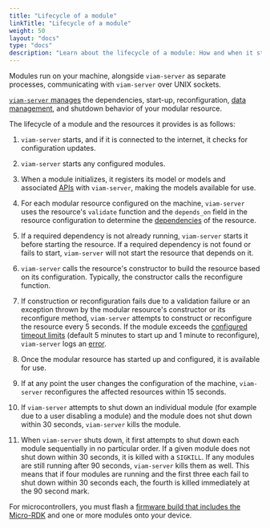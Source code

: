 ```yaml
---
title: "Lifecycle of a module"
linkTitle: "Lifecycle of a module"
weight: 50
layout: "docs"
type: "docs"
description: "Learn about the lifecycle of a module: How and when it starts, shuts down, and reconfigures."
---
```


Modules run on your machine, alongside `viam-server` as separate processes, communicating with `viam-server` over UNIX sockets.

[`viam-server` manages](/operate/reference/viam-server/) the dependencies, start-up, reconfiguration, [data management](/data-ai/capture-data/capture-sync/), and shutdown behavior of your modular resource.

The lifecycle of a module and the resources it provides is as follows:

1. `viam-server` starts, and if it is connected to the internet, it checks for configuration updates.

1. `viam-server` starts any configured modules.

1. When a module initializes, it registers its model or models and associated [APIs](/dev/reference/apis/) with `viam-server`, making the models available for use.

1. For each modular resource configured on the machine, `viam-server` uses the resource's `validate` function and the `depends_on` field in the resource configuration to determine the [dependencies](/operate/get-started/other-hardware/dependencies/) of the resource.

1. If a required dependency is not already running, `viam-server` starts it before starting the resource.
   If a required dependency is not found or fails to start, `viam-server` will not start the resource that depends on it.

1. `viam-server` calls the resource's constructor to build the resource based on its configuration.
   Typically, the constructor calls the reconfigure function.

1. If construction or reconfiguration fails due to a validation failure or an exception thrown by the modular resource's constructor or its reconfigure method, `viam-server` attempts to construct or reconfigure the resource every 5 seconds.
   If the module exceeds the [configured timeout limits](/operate/reference/module-configuration/#environment-variables) (default 5 minutes to start up and 1 minute to reconfigure), `viam-server` logs an [error](/dev/tools/common-errors/#timed-out-waiting-for-module).

1. Once the modular resource has started up and configured, it is available for use.

1. If at any point the user changes the configuration of the machine, `viam-server` reconfigures the affected resources within 15 seconds.

1. If `viam-server` attempts to shut down an individual module (for example due to a user disabling a module) and the module does not shut down within 30 seconds, `viam-server` kills the module.

1. When `viam-server` shuts down, it first attempts to shut down each module sequentially in no particular order.
   If a given module does not shut down within 30 seconds, it is killed with a `SIGKILL`.
   If any modules are still running after 90 seconds, `viam-server` kills them as well.
   This means that if four modules are running and the first three each fail to shut down within 30 seconds each, the fourth is killed immediately at the 90 second mark.

For microcontrollers, you must flash a [firmware build that includes the Micro-RDK](/operate/get-started/other-hardware/micro-module/) and one or more modules onto your device.
